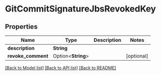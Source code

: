 # GitCommitSignatureJbsRevokedKey

## Properties

Name | Type | Description | Notes
------------ | ------------- | ------------- | -------------
**description** | **String** |  | 
**revoke_comment** | Option<**String**> |  | [optional]

[[Back to Model list]](../README.md#documentation-for-models) [[Back to API list]](../README.md#documentation-for-api-endpoints) [[Back to README]](../README.md)



